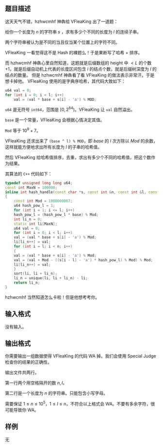 ## 题目描述

这天天气不错，hzhwcmhf 神犇给 VFleaKing 出了一道题：

给你一个长度为 $n$ 的字符串 $s$ ，求有多少个不同的长度为 $l$ 的连续子串。

两个字符串被认为是不同的当且仅当某个位置上的字符不同。

VFleaKing 一看觉得这不是 Hash 的裸题么！于是果断写了哈希 + 排序。

而 hzhwcmhf 神犇心里自然知道，这题就是后缀数组的 height 中 $<L$ 的个数 $+ 1$，就是后缀自动机上代表的长度区间包含 $l$ 的结点个数，就是后缀树深度为 $l$ 的结点的数量。
但是 hzhwcmhf 神犇看了看 VFleaKing 的做法表示非常汗。于是想卡掉他。
VFleaKing 使用的是字典序哈希，其代码大致如下：
```cpp
u64 val = 0;
for (int i = 0; i < l; i++)
    val = (val * base + s[i] - 'a') % MOD;
```
`u64` 是无符号 `int64`，范围是 $[0, 2^{64})$。VFleaKing 让 `val` 自然溢出。

`base` 是一个常量，VFleaKing 会根据心情决定其值。

`Mod` 等于 $10^9 + 7$。

VFleaKing 还求出来了 `(base ^ l) % MOD`，即 $base$ 的 $l$ 次方除以 $Mod$ 的余数，这样就能方便地求出所有长度为 $l$ 的子串的哈希值。

然后 VFleaKing 给哈希值排序，去重，求出有多少个不同的哈希值，把这个数作为结果。

其算法的 `C++` 代码如下：
```cpp
typedef unsigned long long u64;
const int MaxN = 100000;
inline int hash_handle(const char *s, const int &n, const int &l, const int &base)
{
    const int Mod = 1000000007;
    u64 hash_pow_l = 1;
    for (int i = 1; i <= l; i++)
    hash_pow_l = (hash_pow_l * base) % Mod;
    int li_n = 0;
    static int li[MaxN];
    u64 val = 0;
    for (int i = 0; i < l; i++)
    val = (val * base + s[i] - 'a') % Mod;
    li[li_n++] = val;
    for (int i = l; i < n; i++)
    {
    val = (val * base + s[i] - 'a') % Mod;
    val = (val + Mod - ((s[i - l] - 'a') * hash_pow_l) % Mod) % Mod;
    li[li_n++] = val;
    }
    sort(li, li + li_n);
    li_n = unique(li, li + li_n) - li;
    return li_n;
}
```
hzhwcmhf 当然知道怎么卡啦！但是他想考考你。

## 输入格式

没有输入。

## 输出格式

你需要输出一组数据使得 VFleaKing 的代码 WA 掉。我们会使用 Special Judge 检查你的结果的正确性。

输出文件共两行。

第一行两个用空格隔开的数 $n,l$。

第二行是一个长度为 $n$ 的字符串。只能包含小写字母。

需要保证 $1\le n\le 10^5$，$1\le l\le n$，不符合以上格式会 WA。不要有多余字符，很可能导致你 WA。

## 样例

无